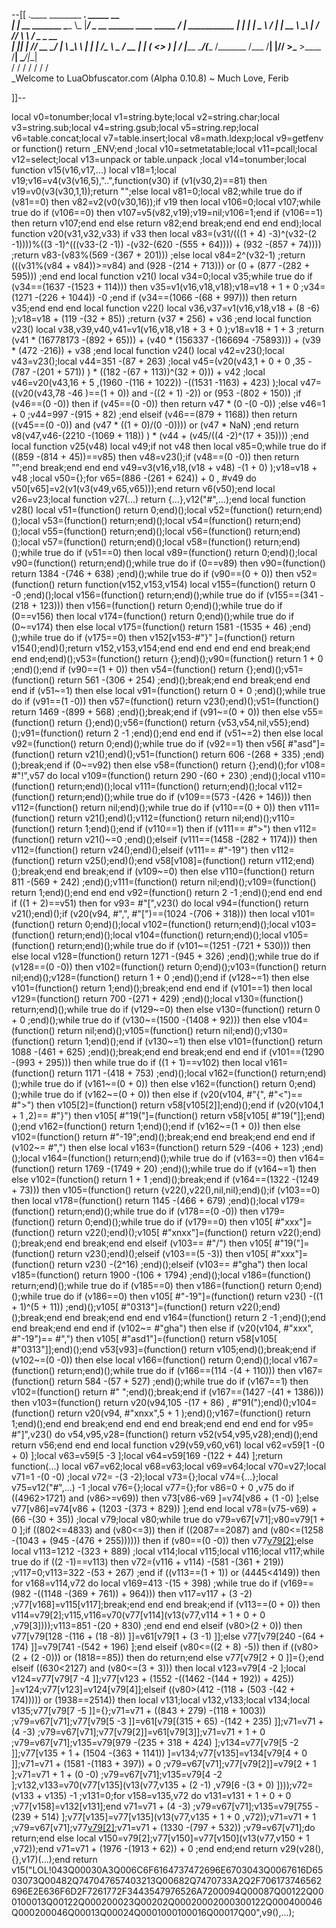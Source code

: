 --[[
 .____                  ________ ___.    _____                           __                
 |    |    __ _______   \_____  \\_ |___/ ____\_ __  ______ ____ _____ _/  |_  ___________ 
 |    |   |  |  \__  \   /   |   \| __ \   __\  |  \/  ___// ___\\__  \\   __\/  _ \_  __ \
 |    |___|  |  // __ \_/    |    \ \_\ \  | |  |  /\___ \\  \___ / __ \|  | (  <_> )  | \/
 |_______ \____/(____  /\_______  /___  /__| |____//____  >\___  >____  /__|  \____/|__|   
         \/          \/         \/    \/                \/     \/     \/                   
          \_Welcome to LuaObfuscator.com   (Alpha 0.10.8) ~  Much Love, Ferib 

]]--

local v0=tonumber;local v1=string.byte;local v2=string.char;local v3=string.sub;local v4=string.gsub;local v5=string.rep;local v6=table.concat;local v7=table.insert;local v8=math.ldexp;local v9=getfenv or function() return _ENV;end ;local v10=setmetatable;local v11=pcall;local v12=select;local v13=unpack or table.unpack ;local v14=tonumber;local function v15(v16,v17,...) local v18=1;local v19;v16=v4(v3(v16,5),"..",function(v30) if (v1(v30,2)==81) then v19=v0(v3(v30,1,1));return "";else local v81=0;local v82;while true do if (v81==0) then v82=v2(v0(v30,16));if v19 then local v106=0;local v107;while true do if (v106==0) then v107=v5(v82,v19);v19=nil;v106=1;end if (v106==1) then return v107;end end else return v82;end break;end end end end);local function v20(v31,v32,v33) if v33 then local v83=(v31/(((1 + 4) -3)^(v32-(2 -1))))%((3 -1)^(((v33-(2 -1)) -(v32-(620 -(555 + 64)))) + (932 -(857 + 74)))) ;return v83-(v83%(569 -(367 + 201))) ;else local v84=2^(v32-1) ;return (((v31%(v84 + v84))>=v84) and (928 -(214 + 713))) or (0 + (877 -(282 + 595))) ;end end local function v21() local v34=0;local v35;while true do if (v34==(1637 -(1523 + 114))) then v35=v1(v16,v18,v18);v18=v18 + 1 + 0 ;v34=(1271 -(226 + 1044)) -0 ;end if (v34==(1066 -(68 + 997))) then return v35;end end end local function v22() local v36,v37=v1(v16,v18,v18 + (8 -6) );v18=v18 + (119 -(32 + 85)) ;return (v37 * 256) + v36 ;end local function v23() local v38,v39,v40,v41=v1(v16,v18,v18 + 3 + 0 );v18=v18 + 1 + 3 ;return (v41 * (16778173 -(892 + 65))) + (v40 * (156337 -(166694 -75893))) + (v39 * (472 -216)) + v38 ;end local function v24() local v42=v23();local v43=v23();local v44=351 -(87 + 263) ;local v45=(v20(v43,1 + 0 + 0 ,35 -(787 -(201 + 571)) ) * ((182 -(67 + 113))^(32 + 0))) + v42 ;local v46=v20(v43,16 + 5 ,(1960 -(116 + 1022)) -((1531 -1163) + 423) );local v47=((v20(v43,78 -46 )==(1 + 0)) and  -((2 + 1) -2)) or (953 -(802 + 150)) ;if (v46==(0 -0)) then if (v45==(0 -0)) then return v47 * (0 -(0 -0)) ;else v46=1 + 0 ;v44=997 -(915 + 82) ;end elseif (v46==(879 + 1168)) then return ((v45==(0 -0)) and (v47 * ((1 + 0)/(0 -0)))) or (v47 * NaN) ;end return v8(v47,v46-(2210 -(1069 + 118)) ) * (v44 + (v45/((4 -2)^(17 + 35)))) ;end local function v25(v48) local v49;if  not v48 then local v85=0;while true do if ((859 -(814 + 45))==v85) then v48=v23();if (v48==(0 -0)) then return "";end break;end end end v49=v3(v16,v18,(v18 + v48) -(1 + 0) );v18=v18 + v48 ;local v50={};for v65=(886 -(261 + 624)) + 0 , #v49 do v50[v65]=v2(v1(v3(v49,v65,v65)));end return v6(v50);end local v26=v23;local function v27(...) return {...},v12("#",...);end local function v28() local v51=(function() return 0;end)();local v52=(function() return;end)();local v53=(function() return;end)();local v54=(function() return;end)();local v55=(function() return;end)();local v56=(function() return;end)();local v57=(function() return;end)();local v58=(function() return;end)();while true do if (v51==0) then local v89=(function() return 0;end)();local v90=(function() return;end)();while true do if (0==v89) then v90=(function() return 1384 -(746 + 638) ;end)();while true do if (v90==(0 + 0)) then v52=(function() return function(v152,v153,v154) local v155=(function() return 0 -0 ;end)();local v156=(function() return;end)();while true do if (v155==(341 -(218 + 123))) then v156=(function() return 0;end)();while true do if (0==v156) then local v174=(function() return 0;end)();while true do if (0~=v174) then else local v175=(function() return 1581 -(1535 + 46) ;end)();while true do if (v175==0) then v152[v153-#"}" ]=(function() return v154();end)();return v152,v153,v154;end end end end end end break;end end end;end)();v53=(function() return {};end)();v90=(function() return 1 + 0 ;end)();end if (v90==(1 + 0)) then v54=(function() return {};end)();v51=(function() return 561 -(306 + 254) ;end)();break;end end break;end end end if (v51~=1) then else local v91=(function() return 0 + 0 ;end)();while true do if (v91==(1 -0)) then v57=(function() return v23();end)();v51=(function() return 1469 -(899 + 568) ;end)();break;end if (v91~=(0 + 0)) then else v55=(function() return {};end)();v56=(function() return {v53,v54,nil,v55};end)();v91=(function() return 2 -1 ;end)();end end end if (v51~=2) then else local v92=(function() return 0;end)();while true do if (v92==1) then v56[ #"asd"]=(function() return v21();end)();v51=(function() return 606 -(268 + 335) ;end)();break;end if (0~=v92) then else v58=(function() return {};end)();for v108= #"!",v57 do local v109=(function() return 290 -(60 + 230) ;end)();local v110=(function() return;end)();local v111=(function() return;end)();local v112=(function() return;end)();while true do if (v109==(573 -(426 + 146))) then v112=(function() return nil;end)();while true do if (v110==(0 + 0)) then v111=(function() return v21();end)();v112=(function() return nil;end)();v110=(function() return 1;end)();end if (v110==1) then if (v111== #">") then v112=(function() return v21()~=0 ;end)();elseif (v111==(1458 -(282 + 1174))) then v112=(function() return v24();end)();elseif (v111== #"-19") then v112=(function() return v25();end)();end v58[v108]=(function() return v112;end)();break;end end break;end if (v109~=0) then else v110=(function() return 811 -(569 + 242) ;end)();v111=(function() return nil;end)();v109=(function() return 1;end)();end end end v92=(function() return 2 -1 ;end)();end end end if ((1 + 2)==v51) then for v93= #"[",v23() do local v94=(function() return v21();end)();if (v20(v94, #",", #"[")==(1024 -(706 + 318))) then local v101=(function() return 0;end)();local v102=(function() return;end)();local v103=(function() return;end)();local v104=(function() return;end)();local v105=(function() return;end)();while true do if (v101~=(1251 -(721 + 530))) then else local v128=(function() return 1271 -(945 + 326) ;end)();while true do if (v128==(0 -0)) then v102=(function() return 0;end)();v103=(function() return nil;end)();v128=(function() return 1 + 0 ;end)();end if (v128~=1) then else v101=(function() return 1;end)();break;end end end if (v101==1) then local v129=(function() return 700 -(271 + 429) ;end)();local v130=(function() return;end)();while true do if (v129~=0) then else v130=(function() return 0 + 0 ;end)();while true do if (v130~=(1500 -(1408 + 92))) then else v104=(function() return nil;end)();v105=(function() return nil;end)();v130=(function() return 1;end)();end if (v130~=1) then else v101=(function() return 1088 -(461 + 625) ;end)();break;end end break;end end end if (v101==(1290 -(993 + 295))) then while true do if ((1 + 1)==v102) then local v161=(function() return 1171 -(418 + 753) ;end)();local v162=(function() return;end)();while true do if (v161~=(0 + 0)) then else v162=(function() return 0;end)();while true do if (v162~=(0 + 0)) then else if (v20(v104, #"{", #"<")== #">") then v105[2]=(function() return v58[v105[2]];end)();end if (v20(v104,1 + 1 ,2)== #"}") then v105[ #"19("]=(function() return v58[v105[ #"19("]];end)();end v162=(function() return 1;end)();end if (v162~=(1 + 0)) then else v102=(function() return  #"-19";end)();break;end end break;end end end if (v102~= #",") then else local v163=(function() return 529 -(406 + 123) ;end)();local v164=(function() return;end)();while true do if (v163==0) then v164=(function() return 1769 -(1749 + 20) ;end)();while true do if (v164~=1) then else v102=(function() return 1 + 1 ;end)();break;end if (v164==(1322 -(1249 + 73))) then v105=(function() return {v22(),v22(),nil,nil};end)();if (v103==0) then local v178=(function() return 1145 -(466 + 679) ;end)();local v179=(function() return;end)();while true do if (v178==(0 -0)) then v179=(function() return 0;end)();while true do if (v179==0) then v105[ #"xxx"]=(function() return v22();end)();v105[ #"xnxx"]=(function() return v22();end)();break;end end break;end end elseif (v103== #"/") then v105[ #"19("]=(function() return v23();end)();elseif (v103==(5 -3)) then v105[ #"xxx"]=(function() return v23() -(2^16) ;end)();elseif (v103== #"gha") then local v185=(function() return 1900 -(106 + 1794) ;end)();local v186=(function() return;end)();while true do if (v185==0) then v186=(function() return 0;end)();while true do if (v186==0) then v105[ #"-19"]=(function() return v23() -((1 + 1)^(5 + 11)) ;end)();v105[ #"0313"]=(function() return v22();end)();break;end end break;end end end v164=(function() return 2 -1 ;end)();end end break;end end end if (v102~= #"gha") then else if (v20(v104, #"xxx", #"-19")== #",") then v105[ #"asd1"]=(function() return v58[v105[ #"0313"]];end)();end v53[v93]=(function() return v105;end)();break;end if (v102~=(0 -0)) then else local v166=(function() return 0;end)();local v167=(function() return;end)();while true do if (v166==(114 -(4 + 110))) then v167=(function() return 584 -(57 + 527) ;end)();while true do if (v167==1) then v102=(function() return  #" ";end)();break;end if (v167==(1427 -(41 + 1386))) then v103=(function() return v20(v94,105 -(17 + 86) , #"91(");end)();v104=(function() return v20(v94, #"xnxx",5 + 1 );end)();v167=(function() return 1;end)();end end break;end end end end break;end end end end for v95= #"]",v23() do v54,v95,v28=(function() return v52(v54,v95,v28);end)();end return v56;end end end local function v29(v59,v60,v61) local v62=v59[1 -(0 + 0) ];local v63=v59[5 -3 ];local v64=v59[169 -(122 + 44) ];return function(...) local v67=v62;local v68=v63;local v69=v64;local v70=v27;local v71=1 -(0 -0) ;local v72= -(3 -2);local v73={};local v74={...};local v75=v12("#",...) -1 ;local v76={};local v77={};for v86=0 + 0 ,v75 do if ((4962>1721) and (v86>=v69)) then v73[v86-v69 ]=v74[v86 + (1 -0) ];else v77[v86]=v74[v86 + (1203 -(373 + 829)) ];end end local v78=(v75-v69) + (66 -(30 + 35)) ;local v79;local v80;while true do v79=v67[v71];v80=v79[1 + 0 ];if ((802<=4833) and (v80<=3)) then if ((2087==2087) and (v80<=(1258 -(1043 + (945 -(476 + 255)))))) then if (v80==(0 -0)) then v77[v79[2]]();else local v113=1212 -(323 + 889) ;local v114;local v115;local v116;local v117;while true do if ((2 -1)==v113) then v72=(v116 + v114) -(581 -(361 + 219)) ;v117=0;v113=322 -(53 + 267) ;end if ((v113==(1 + 1)) or (4445<4149)) then for v168=v114,v72 do local v169=413 -(15 + 398) ;while true do if (v169==(982 -((1148 -(369 + 761)) + 964))) then v117=v117 + (3 -2) ;v77[v168]=v115[v117];break;end end end break;end if (v113==(0 + 0)) then v114=v79[2];v115,v116=v70(v77[v114](v13(v77,v114 + 1 + 0 + 0 ,v79[3])));v113=851 -(20 + 830) ;end end end elseif (v80>(2 + 0)) then v77[v79[128 -(116 + (18 -8)) ]]=v61[v79[1 + (3 -1) ]];else v77[v79[240 -(64 + 174) ]]=v79[741 -(542 + 196) ];end elseif (v80<=((2 + 8) -5)) then if ((v80>(2 + (2 -0))) or (1818==85)) then do return;end else v77[v79[2 + 0 ]]={};end elseif ((630<2127) and (v80<=(3 + 3))) then local v123=v79[4 -2 ];local v124=v77[v79[7 -4 ]];v77[v123 + (1552 -((1462 -(144 + 192)) + 425)) ]=v124;v77[v123]=v124[v79[4]];elseif ((v80>(412 -(118 + (503 -(42 + 174))))) or (1938==2514)) then local v131;local v132,v133;local v134;local v135;v77[v79[7 -5 ]]={};v71=v71 + ((843 + 279) -(118 + 1003)) ;v79=v67[v71];v77[v79[5 -3 ]]=v61[v79[(315 + 65) -(142 + 235) ]];v71=v71 + (4 -3) ;v79=v67[v71];v77[v79[2]]=v61[v79[3]];v71=v71 + 1 + 0 ;v79=v67[v71];v135=v79[979 -(235 + 318 + 424) ];v134=v77[v79[5 -2 ]];v77[v135 + 1 + (1504 -(363 + 1141)) ]=v134;v77[v135]=v134[v79[4 + 0 ]];v71=v71 + (1581 -(1183 + 397)) + 0 ;v79=v67[v71];v77[v79[2]]=v79[2 + 1 ];v71=v71 + 1 + (0 -0) ;v79=v67[v71];v135=v79[4 -2 ];v132,v133=v70(v77[v135](v13(v77,v135 + (2 -1) ,v79[6 -(3 + 0) ])));v72=(v133 + v135) -1 ;v131=0;for v158=v135,v72 do v131=v131 + 1 + 0 + 0 ;v77[v158]=v132[v131];end v71=v71 + (4 -3) ;v79=v67[v71];v135=v79[755 -(239 + 514) ];v77[v135]=v77[v135](v13(v77,v135 + 1 + 0 ,v72));v71=v71 + 1 ;v79=v67[v71];v77[v79[2]]();v71=v71 + (1330 -(797 + 532)) ;v79=v67[v71];do return;end else local v150=v79[2];v77[v150]=v77[v150](v13(v77,v150 + 1 ,v72));end v71=v71 + (1976 -(1913 + 62)) + 0 ;end end;end return v29(v28(),{},v17)(...);end return v15("LOL!043Q00030A3Q006C6F6164737472696E6703043Q0067616D6503073Q00482Q747047657403213Q00682Q7470733A2Q2F706173746562696E2E636F6D2F7261772F3443547976526A7200094Q00087Q00122Q000100013Q00122Q000200023Q00202Q00020002000300122Q000400046Q000200046Q00013Q00024Q0001000100016Q00017Q00",v9(),...);
